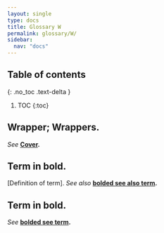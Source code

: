 ```yaml
---
layout: single
type: docs
title: Glossary W
permalink: glossary/W/
sidebar:
  nav: "docs"
---
```


## Table of contents
{: .no_toc .text-delta }

1. TOC
{:toc}

## **Wrapper; Wrappers.**
*See* **[Cover](/DCRMR/glossary/C/#Cover).**

## **Term in bold.** 
[Definition of term]. *See also* **[bolded see also term](/DCRMR/glossary/Letter/#bolded-see-also-term).**

## **Term in bold.**
*See* **[bolded see term](/DCRMR/glossary/Letter/#bolded-see-also-term).**